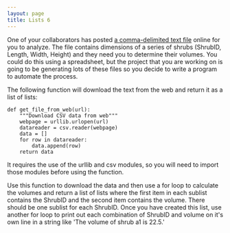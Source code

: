 ```yaml
---
layout: page
title: Lists 6
---
```


One of your collaborators has posted [a comma-delimited text
file](http://www.programmingforbiologists.org/sites/programmingforbiologists.org/files/shrub_dimensions.txt)
online for you to analyze. The file contains dimensions of a series of
shrubs (ShrubID, Length, Width, Height) and they need you to determine
their volumes. You could do this using a spreadsheet, but the project
that you are working on is going to be generating lots of these files so
you decide to write a program to automate the process.

The following function will download the text from the web and return it
as a list of lists:

```
def get_file_from_web(url):
    """Download CSV data from web"""
    webpage = urllib.urlopen(url)
    datareader = csv.reader(webpage)
    data = []
    for row in datareader:
        data.append(row)
    return data
```

It requires the use of the urllib and csv modules, so you will need to
import those modules before using the function.

Use this function to download the data and then use a for loop to
calculate the volumes and return a list of lists where the first item in
each sublist contains the ShrubID and the second item contains the
volume. There should be one sublist for each ShrubID. Once you have
created this list, use another for loop to print out each combination of
ShrubID and volume on it's own line in a string like 'The volume of
shrub a1 is 22.5.'
